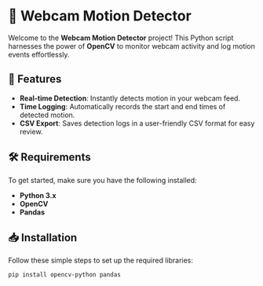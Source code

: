 # 🌟 Webcam Motion Detector

Welcome to the **Webcam Motion Detector** project! This Python script harnesses the power of **OpenCV** to monitor webcam activity and log motion events effortlessly.

## 🚀 Features

- **Real-time Detection**: Instantly detects motion in your webcam feed.
- **Time Logging**: Automatically records the start and end times of detected motion.
- **CSV Export**: Saves detection logs in a user-friendly CSV format for easy review.

## 🛠️ Requirements

To get started, make sure you have the following installed:

- **Python 3.x**
- **OpenCV**
- **Pandas**

## 📥 Installation

Follow these simple steps to set up the required libraries:

```bash
pip install opencv-python pandas
